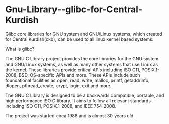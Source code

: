 # Gnu-Library--glibc-for-Central-Kurdish
Glibc core libraries for GNU system and GNU/Linux systems, which created for Central Kurdish(ckb), can be used to all linux kernel based systems.

What is glibc?

The GNU C Library project provides the core libraries for the GNU system and GNU/Linux systems, as well as many other systems that use Linux as the kernel. These libraries provide critical APIs including ISO C11, POSIX.1-2008, BSD, OS-specific APIs and more. These APIs include such foundational facilities as open, read, write, malloc, printf, getaddrinfo, dlopen, pthread_create, crypt, login, exit and more.

The GNU C Library is designed to be a backwards compatible, portable, and high performance ISO C library. It aims to follow all relevant standards including ISO C11, POSIX.1-2008, and IEEE 754-2008.

The project was started circa 1988 and is almost 30 years old.
